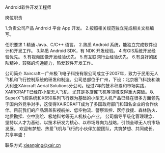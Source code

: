 

Android软件开发工程师

岗位职责

1.负责公司产品 Android 平台 App 开发。
2.按照相关规范独立完成相关文档编写。
 

任职要求
1.精通 Java、C/C++ 语言。
2.熟悉 Android 系统，能独立完成软件设计和开发工作。
3.熟悉 Android SDK，有 NDK 开发经验。
4.有GIS系统开发经验优先。
5.有视频图像开发经验优先。
5.有互联网行业经验优先。
6.有良好的团队精神，较强的沟通能力，热爱软件开发工作。

公司简介
Xaircraft－广州极飞电子科技有限公司成立于2007年，致力于民用无人飞机和飞行控制系统的研发和制造。公司总部位于广州，下设：北京极飞科技和澳大利亚XAircraft Aerial Solutions分公司。经过7年的技术积累和市场实践，XAIRCRAFT已经在小型无人飞机，尤其是多旋翼飞机等领域取得重大突破。以 SuperX飞控系统和X650系列飞行器为基础的小型无人机产品已经在很多方面领先于国内外竞争对手，这使得XAIRCRAFT成为了多国政府部门和知名企业的合作伙伴。目前我们的产品涵盖影视航拍、低空物流、警察监控、医疗救援、森林防火、地质勘探、空中测绘、极地科考等无人机核心产业。 
公司倡导平级化管理理念、坚持以人才为基础、以技术研发为核心、以市场导向为战略，引领全球无人机市场发展。 
欢迎有梦想、热爱飞机与飞行的小伙伴加盟团队，共筑梦想、共同成长、共享丰盛！


联系方式
xieanping@xair.cn
